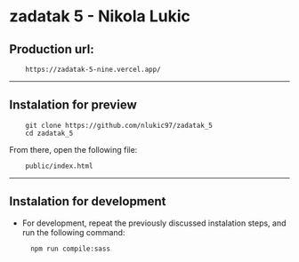 # zadatak 5 - Nikola Lukic

## Production url:
        https://zadatak-5-nine.vercel.app/

---

## Instalation for preview
        git clone https://github.com/nlukic97/zadatak_5
        cd zadatak_5

From there, open the following file:
        
        public/index.html

---
## Instalation for development
- For development, repeat the previously discussed instalation steps, and run the following command:
        
        npm run compile:sass